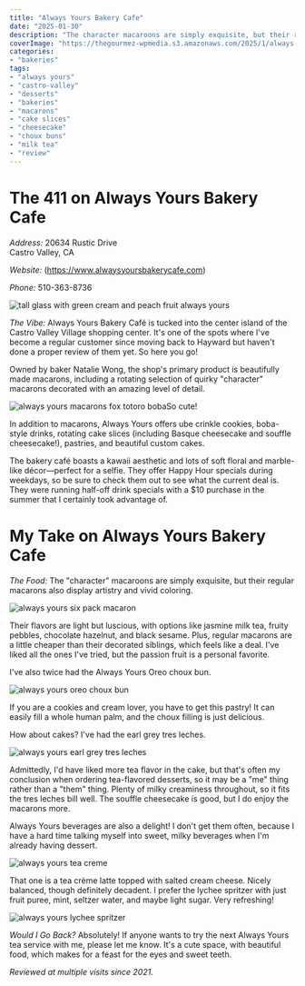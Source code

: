 ```yaml
---
title: "Always Yours Bakery Cafe"
date: "2025-01-30"
description: "The character macaroons are simply exquisite, but their regular macarons also display artistry and vivid coloring. Their flavors are light but luscious, with options like jasmine milk tea, fruity pebbles, chocolate hazelnut, and black sesame."
coverImage: "https://thegourmez-wpmedia.s3.amazonaws.com/2025/1/always-yours+(6).jpg"
categories:
- "bakeries"
tags:
- "always yours"
- "castro-valley"
- "desserts"
- "bakeries"
- "macarons"
- "cake slices"
- "cheesecake"
- "choux buns"
- "milk tea"
- "review"
---
```

# The 411 on Always Yours Bakery Cafe

*Address:* 20634 Rustic Drive\
Castro Valley, CA

*Website:* (https://www.alwaysyoursbakerycafe.com)

*Phone:* 510-363-8736

![tall glass with green cream and peach fruit always yours](https://thegourmez-wpmedia.s3.amazonaws.com/2025/1/always-yours+(1).jpg)

*The Vibe:* Always Yours Bakery Café is tucked into the center island of the Castro Valley Village shopping center. It's one of the spots where I've become a regular customer since moving back to Hayward but haven't done a proper review of them yet. So here you go!

Owned by baker Natalie Wong, the shop's primary product is beautifully made macarons, including a rotating selection of quirky "character" macarons decorated with an amazing level of detail.

![always yours macarons fox totoro boba](https://thegourmez-wpmedia.s3.amazonaws.com/2025/1/always-yours+(6).jpg)So cute!

In addition to macarons, Always Yours offers ube crinkle cookies, boba-style drinks, rotating cake slices (including Basque cheesecake and souffle cheesecake!), pastries, and beautiful custom cakes.

The bakery café boasts a kawaii aesthetic and lots of soft floral and marble-like décor—perfect for a selfie. They offer Happy Hour specials during weekdays, so be sure to check them out to see what the current deal is. They were running half-off drink specials with a \$10 purchase in the summer that I certainly took advantage of.

# My Take on Always Yours Bakery Cafe

*The Food:* The "character" macaroons are simply exquisite, but their regular macarons also display artistry and vivid coloring.

![always yours six pack macaron](https://thegourmez-wpmedia.s3.amazonaws.com/2025/1/always-yours+(4).jpg)

Their flavors are light but luscious, with options like jasmine milk tea, fruity pebbles, chocolate hazelnut, and black sesame. Plus, regular macarons are a little cheaper than their decorated siblings, which feels like a deal. I've liked all the ones I've tried, but the passion fruit is a personal favorite.

I've also twice had the Always Yours Oreo choux bun.

![always yours oreo choux bun](https://thegourmez-wpmedia.s3.amazonaws.com/2025/1/always-yours+(2).jpg)

If you are a cookies and cream lover, you have to get this pastry! It can easily fill a whole human palm, and the choux filling is just delicious.

How about cakes? I've had the earl grey tres leches.

![always yours earl grey tres leches](https://thegourmez-wpmedia.s3.amazonaws.com/2025/1/always-yours+(5).jpg)

Admittedly, I'd have liked more tea flavor in the cake, but that's often my conclusion when ordering tea-flavored desserts, so it may be a "me" thing rather than a "them" thing. Plenty of milky creaminess throughout, so it fits the tres leches bill well. The souffle cheesecake is good, but I do enjoy the macarons more.

Always Yours beverages are also a delight! I don't get them often, because I have a hard time talking myself into sweet, milky beverages when I'm already having dessert.

![always yours tea creme](https://thegourmez-wpmedia.s3.amazonaws.com/2025/1/always-yours+(7).jpg)

That one is a tea crème latte topped with salted cream cheese. Nicely balanced, though definitely decadent. I prefer the lychee spritzer with just fruit puree, mint, seltzer water, and maybe light sugar. Very refreshing!

![always yours lychee spritzer](https://thegourmez-wpmedia.s3.amazonaws.com/2025/1/always-yours+(3).jpg)

*Would I Go Back?* Absolutely! If anyone wants to try the next Always Yours tea service with me, please let me know. It's a cute space, with beautiful food, which makes for a feast for the eyes and sweet teeth.

*Reviewed at multiple visits since 2021.*
